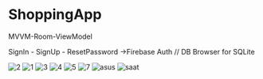 # ShoppingApp
MVVM-Room-ViewModel

SignIn - SignUp - ResetPassword ->Firebase Auth // 
DB Browser for SQLite


![2](https://github.com/AliArdal/ShoppingApp/assets/135712333/7dfa62eb-15ab-41d7-91a5-b253b922e132)
![1](https://github.com/AliArdal/ShoppingApp/assets/135712333/b4bf1a69-e80a-4f74-972a-0597d05b2917)
![3](https://github.com/AliArdal/ShoppingApp/assets/135712333/d5709609-d507-4228-9e81-ea05d91e03e1)
![4](https://github.com/AliArdal/ShoppingApp/assets/135712333/0d1c79e3-8946-418f-b892-1f7ecf48c321)
![5](https://github.com/AliArdal/ShoppingApp/assets/135712333/db5fe6de-3685-4753-9060-229aef8aed23)
![7](https://github.com/AliArdal/About-me/assets/135712333/964ad1bb-a692-40d1-bbf0-0e76697205b4)
![asus](https://github.com/AliArdal/ShoppingApp/assets/135712333/029649c0-f997-4816-a484-e8126a6d538a)
![saat](https://github.com/AliArdal/ShoppingApp/assets/135712333/3431c158-3aac-4362-8491-173a57cead3c)


